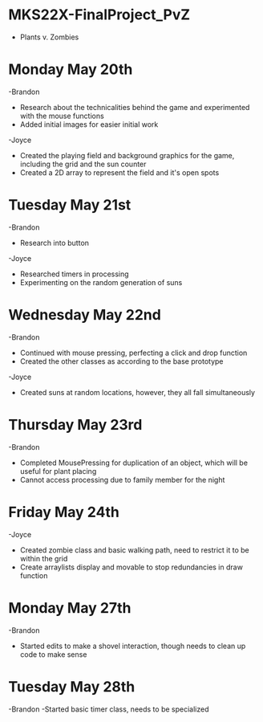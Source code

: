 # MKS22X-FinalProject_PvZ
- Plants v. Zombies
# Monday May 20th
-Brandon
  - Research about the technicalities behind the game and experimented with the mouse functions
  - Added initial images for easier initial work

-Joyce
  - Created the playing field and background graphics for the game, including the grid and the sun counter
  - Created a 2D array to represent the field and it's open spots
# Tuesday May 21st
-Brandon
  - Research into button

-Joyce
  - Researched timers in processing
  - Experimenting on the random generation of suns
# Wednesday May 22nd
-Brandon
  - Continued with mouse pressing, perfecting a click and drop function
  - Created the other classes as according to the base prototype

-Joyce
  - Created suns at random locations, however, they all fall simultaneously
# Thursday May 23rd
-Brandon
  - Completed MousePressing for duplication of an object, which will be useful for plant placing
  - Cannot access processing due to family member for the night
# Friday May 24th
-Joyce
  - Created zombie class and basic walking path, need to restrict it to be within the grid
  - Create arraylists display and movable to stop redundancies in draw function

# Monday May 27th
-Brandon
  - Started edits to make a shovel interaction, though needs to clean up code to make sense
# Tuesday May 28th
-Brandon
  -Started basic timer class, needs to be specialized 
